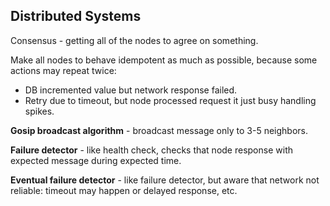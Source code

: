 Distributed Systems
-

Consensus - getting all of the nodes to agree on something.

Make all nodes to behave idempotent as much as possible,
because some actions may repeat twice:
* DB incremented value but network response failed.
* Retry due to timeout, but node processed request it just busy handling spikes.

**Gosip broadcast algorithm** - broadcast message only to 3-5 neighbors.

**Failure detector** - like health check,
checks that node response with expected message during expected time.

**Eventual failure detector** - like failure detector,
but aware that network not reliable: timeout may happen or delayed response, etc.
